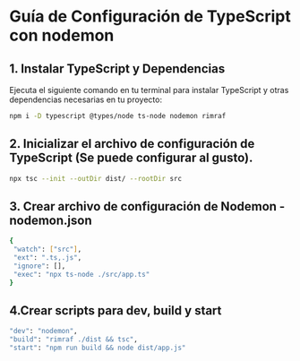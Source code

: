 # Guía de Configuración de TypeScript con nodemon 

## 1. Instalar TypeScript y Dependencias

Ejecuta el siguiente comando en tu terminal para instalar TypeScript y otras dependencias necesarias en tu proyecto:

```bash
npm i -D typescript @types/node ts-node nodemon rimraf
```
## 2. Inicializar el archivo de configuración de TypeScript (Se puede configurar al gusto).

```bash
npx tsc --init --outDir dist/ --rootDir src
```
## 3. Crear archivo de configuración de Nodemon - nodemon.json

```bash
{
 "watch": ["src"],
 "ext": ".ts,.js",
 "ignore": [],
 "exec": "npx ts-node ./src/app.ts"
}
```

## 4.Crear scripts para dev, build y start

``` bash
"dev": "nodemon",
"build": "rimraf ./dist && tsc",
"start": "npm run build && node dist/app.js" 
```  
